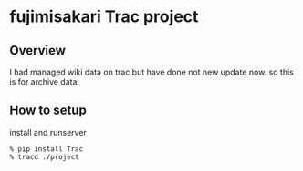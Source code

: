 # fujimisakari Trac project

## Overview

I had managed wiki data on trac but have done not new update now. so this is for archive data.


## How to setup

install and runserver
```
% pip install Trac
% tracd ./project
```
